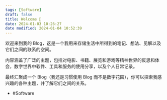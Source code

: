 ```yaml
---
tags: [Software]
draft: false
title: Welcome 🐒
date: 2024-01-03 10:26:27
date modified: 2024-01-04 10:52:39
---
```


欢迎来到我的 Blog，这是一个我用来存储生活中所得到的笔记、想法、见解以及它们之间的联系的空间。

内容涵盖了广泛的主题，包括对电影、书籍、展览和游戏等精神世界的反思和体会，数字世界中软件、工具和服务的使用分享，以及个人日常记录。

最终汇聚成一个 Blog（我还是习惯使用 Blog 而不是数字花园），你可以探索我感兴趣的各种主题，并了解它们之间的关系。

- #Software 